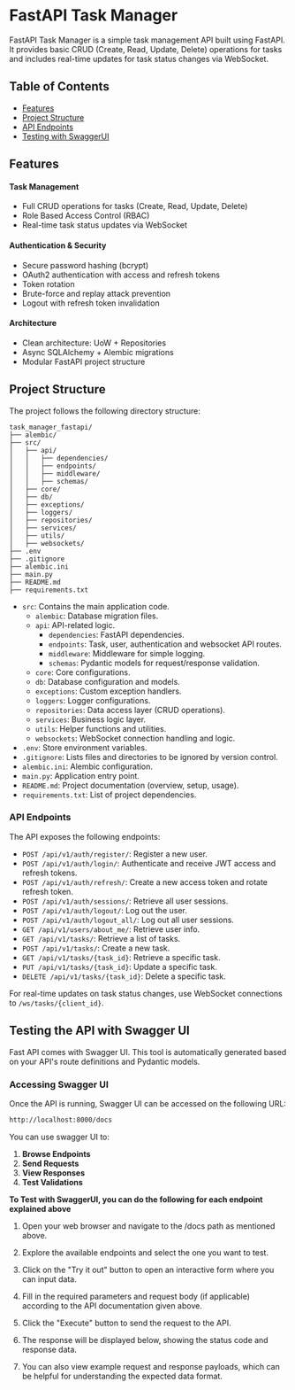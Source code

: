 # FastAPI Task Manager 


FastAPI Task Manager is a simple task management API built using FastAPI. 
It provides basic CRUD (Create, Read, Update, Delete) operations for tasks and includes real-time updates for task status changes via WebSocket.

## Table of Contents

- [Features](#features)
- [Project Structure](#project-structure)
- [API Endpoints](#api-endpoints)
- [Testing with SwaggerUI](#testing-the-api-with-swagger-ui)


## Features

####  Task Management
- Full CRUD operations for tasks (Create, Read, Update, Delete)
- Role Based Access Control (RBAC)
- Real-time task status updates via WebSocket

####  Authentication & Security

- Secure password hashing (bcrypt)
- OAuth2 authentication with access and refresh tokens
- Token rotation
- Brute-force and replay attack prevention
- Logout with refresh token invalidation

####  Architecture
- Clean architecture: UoW + Repositories
- Async SQLAlchemy + Alembic migrations
- Modular FastAPI project structure


## Project Structure

The project follows the following directory structure:

```
task_manager_fastapi/
├── alembic/
├── src/
│   ├── api/
│   │   ├── dependencies/
│   │   ├── endpoints/
│   │   ├── middleware/
│   │   ├── schemas/
│   ├── core/
│   ├── db/
│   ├── exceptions/
│   ├── loggers/
│   ├── repositories/
│   ├── services/
│   ├── utils/
│   ├── websockets/
├── .env
├── .gitignore
├── alembic.ini
├── main.py
├── README.md
├── requirements.txt
```

- `src`: Contains the main application code.
  - `alembic`: Database migration files.
  - `api`: API-related logic.
    - `dependencies`: FastAPI dependencies.
    - `endpoints`: Task, user, authentication and websocket API routes.
    - `middleware`: Middleware for simple logging.
    - `schemas`: Pydantic models for request/response validation.
  - `core`: Core configurations.
  - `db`: Database configuration and models.
  - `exceptions`: Custom exception handlers.
  - `loggers`: Logger configurations.
  - `repositories`: Data access layer (CRUD operations).
  - `services`: Business logic layer.
  - `utils`: Helper functions and utilities.
  - `websockets`: WebSocket connection handling and logic.
- `.env`: Store environment variables.
- `.gitignore`: Lists files and directories to be ignored by version control.
- `alembic.ini`: Alembic configuration.
- `main.py`: Application entry point.
- `README.md`: Project documentation (overview, setup, usage).
- `requirements.txt`: List of project dependencies.


### API Endpoints

The API exposes the following endpoints:

- `POST /api/v1/auth/register/`: Register a new user.
- `POST /api/v1/auth/login/`: Authenticate and receive JWT access and refresh tokens.
- `POST /api/v1/auth/refresh/`: Create a new access token and rotate refresh token.
- `POST /api/v1/auth/sessions/`: Retrieve all user sessions.
- `POST /api/v1/auth/logout/`: Log out the user.
- `POST /api/v1/auth/logout_all/`: Log out all user sessions.
- `GET /api/v1/users/about_me/`: Retrieve user info.
- `GET /api/v1/tasks/`: Retrieve a list of tasks.
- `POST /api/v1/tasks/`: Create a new task.
- `GET /api/v1/tasks/{task_id}`: Retrieve a specific task. 
- `PUT /api/v1/tasks/{task_id}`: Update a specific task.
- `DELETE /api/v1/tasks/{task_id}`: Delete a specific task. 

For real-time updates on task status changes, use WebSocket connections to `/ws/tasks/{client_id}`.


## Testing the API with Swagger UI

Fast API comes with Swagger UI. This tool is automatically generated based on your API's route definitions and Pydantic models.

### Accessing Swagger UI

Once the API is running, Swagger UI can be accessed on the following URL:

```bash
http://localhost:8000/docs
```

You can use swagger UI to:

1. **Browse Endpoints**
2. **Send Requests**
3. **View Responses**
4. **Test Validations**

**To Test with SwaggerUI, you can do the following for each endpoint explained above**

1. Open your web browser and navigate to the /docs path as mentioned above.

2. Explore the available endpoints and select the one you want to test.

3. Click on the "Try it out" button to open an interactive form where you can input data.

4. Fill in the required parameters and request body (if applicable) according to the API documentation given above.

5. Click the "Execute" button to send the request to the API.

6. The response will be displayed below, showing the status code and response data.

7. You can also view example request and response payloads, which can be helpful for understanding the expected data format.
